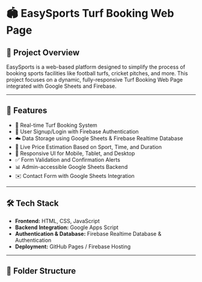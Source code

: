 # 🏟️ EasySports Turf Booking Web Page

## 📌 Project Overview
EasySports is a web-based platform designed to simplify the process of booking sports facilities like football turfs, cricket pitches, and more. This project focuses on a dynamic, fully-responsive Turf Booking Web Page integrated with Google Sheets and Firebase.

---

## 🚀 Features

- 📅 Real-time Turf Booking System  
- 🔐 User Signup/Login with Firebase Authentication  
- ☁️ Data Storage using Google Sheets & Firebase Realtime Database  
- 💸 Live Price Estimation Based on Sport, Time, and Duration  
- 📱 Responsive UI for Mobile, Tablet, and Desktop  
- ✅ Form Validation and Confirmation Alerts  
- 📊 Admin-accessible Google Sheets Backend  
- ✉️ Contact Form with Google Sheets Integration  

---

## 🛠️ Tech Stack

- **Frontend:** HTML, CSS, JavaScript  
- **Backend Integration:** Google Apps Script  
- **Authentication & Database:** Firebase Realtime Database & Authentication  
- **Deployment:** GitHub Pages / Firebase Hosting

---

## 📂 Folder Structure

